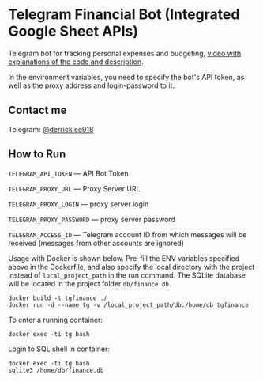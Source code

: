 # Telegram Financial Bot (Integrated Google Sheet APIs)

Telegram bot for tracking personal expenses and budgeting, [video with explanations of the code and description](https://www.youtube.com/watch?v=Kh16iosOTIQ).

In the environment variables, you need to specify the bot's API token, as well as the proxy address and login-password to it.

## Contact me
Telegram: [@derricklee918](https://t.me/@derricklee918)


## How to Run

`TELEGRAM_API_TOKEN` — API Bot Token

`TELEGRAM_PROXY_URL` — Proxy Server URL

`TELEGRAM_PROXY_LOGIN` — proxy server login

`TELEGRAM_PROXY_PASSWORD` — proxy server password

`TELEGRAM_ACCESS_ID` — Telegram account ID from which messages will be received (messages from other accounts are ignored)

Usage with Docker is shown below. Pre-fill the ENV variables specified above in the Dockerfile, and also specify the local directory with the project instead of `local_project_path` in the run command. The SQLite database will be located in the project folder `db/finance.db`.

```
docker build -t tgfinance ./
docker run -d --name tg -v /local_project_path/db:/home/db tgfinance
```

To enter a running container:

```
docker exec -ti tg bash
```

Login to SQL shell in container:

```
docker exec -ti tg bash
sqlite3 /home/db/finance.db
```


